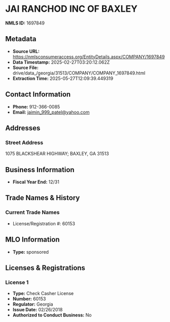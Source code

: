 # JAI RANCHOD INC OF BAXLEY

**NMLS ID:** 1697849

## Metadata
- **Source URL:** https://nmlsconsumeraccess.org/EntityDetails.aspx/COMPANY/1697849
- **Data Timestamp:** 2025-02-27T03:20:12.062Z
- **Source File:** drive/data_/georgia/31513/COMPANY/COMPANY_1697849.html
- **Extraction Time:** 2025-05-27T12:09:39.449319

## Contact Information
- **Phone:** 912-366-0085
- **Email:** jaimin_999_patel@yahoo.com

## Addresses
### Street Address
1075 BLACKSHEAR HIGHWAY; BAXLEY, GA 31513

## Business Information
- **Fiscal Year End:** 12/31

## Trade Names & History
### Current Trade Names
- License/Registration #: 60153

## MLO Information
- **Type:** sponsored

## Licenses & Registrations

### License 1
- **Type:** Check Casher License
- **Number:** 60153
- **Regulator:** Georgia
- **Issue Date:** 02/26/2018
- **Authorized to Conduct Business:** No
